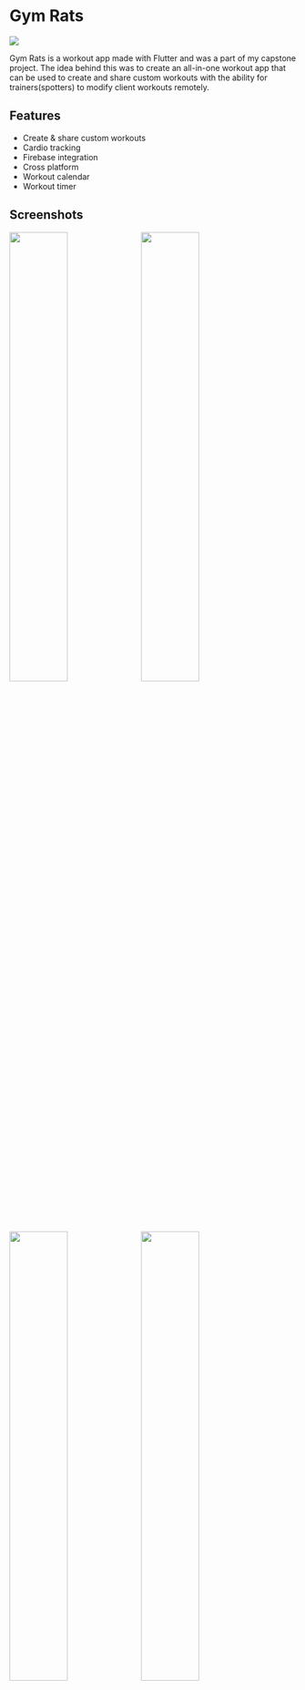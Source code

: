 
# Gym Rats
[![](https://img.shields.io/badge/Flutter-1.0.0%2B1-blue)](https://img.shields.io/badge/Flutter-1.0.0%2B1-blue)


Gym Rats is a workout app made with Flutter and was a part of my capstone project. The idea behind this was to create an all-in-one workout app that can be used to create and share custom workouts with the ability for trainers(spotters) to modify client workouts remotely.



## Features

- Create & share custom workouts
- Cardio tracking
- Firebase integration
- Cross platform
- Workout calendar
- Workout timer


## Screenshots

<img src="https://www.prakrut.dev/Home.61a5a1f2.png" width="45%">
<img src="https://www.prakrut.dev/Meetings.3c59ced9.png" width="45%">
<img src="https://www.prakrut.dev/Score.abb6f451.png" width="45%">
<img src="https://www.prakrut.dev/People.e12ab21f.png" width="45%">
